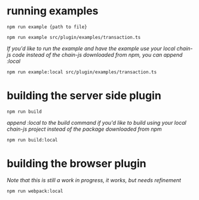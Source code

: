 # running examples

`npm run example {path to file}`

`npm run example src/plugin/examples/transaction.ts`

*If you'd like to run the example and have the example use your local chain-js code instead of the chain-js downloaded from npm, you can append :local*

`npm run example:local src/plugin/examples/transaction.ts`

# building the server side plugin


`npm run build`

*append :local to the build command if you'd like to build using your local chain-js project instead of the package downloaded from npm*

`npm run build:local`


# building the browser plugin

*Note that this is still a work in progress, it works, but needs refinement*

`npm run webpack:local`
